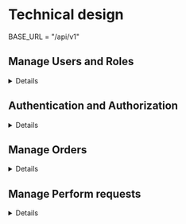 # Technical design

BASE_URL = "/api/v1"

## Manage Users and Roles
<details>

### Entity

**Class User**
- Long id
- String username
- String firstName
- String lastName
- String email
- String password
- String phoneNumber
- Role(enum) role
- boolean isBlocked
- LocalDateTime createdAt
- LocalDateTime updatedAt
- LocalDateTime disabledAt

### Dto

**Class UserAdminViewDto**
- Long id
- String username
- String firstName
- String lastName
- String email
- String phoneNumber
- Role role
- boolean isBlocked
- LocalDateTime createdAt

**Class UserDto**
- Long id
- String username
- LocalDateTime createdAt

**Class UserWithAccessDto**
- Long id
- String username
- String firstName
- String lastName
- String email
- String phoneNumber
- LocalDateTime createdAt

**Class UserFilterDto**
- String username
- String email
- String role
- boolean isBlocked
- LocalDate createdAtStart
- LocalDate createdAtEnd
- LocalDate disabledAtStart
- LocalDate disabledAtEnd

**Class SignUpDto**
- String username
- String firstName
- String lastName
- String email
- String password
- String phoneNumber

### Repository

**Interface UserRepository extends JpaRepository\<User, Long>, JpaSpecificationExecutor<User>**

### Service

**CLass UserService**

- Page\<UserDto> getAllUsers(Pageable pageable, UserFilterDto userFilterDto)
- UserDto getUserById(Long id)
- UserDto createUser(SignUpDto signUpDto)
- UserDto updateUser(UserDto userDto)
- void disableUser(Long id)
- UserDto reverseIsBlocked(Long id)

### Converter

**Class UserConverter**
- UserDto convertToDto(User user)
- UserAdminViewDto convertToAdminViewDto(User user)
- User convertToEntity(UserDto dto)
- User convertToEntity(SignUpDto dto)

### Controller

**Class UserController**
- @GetMapping("/users") List\<UserAdminViewDto> getAllUsers()
- @GetMapping("/users/{id}") UserDto getUserById(@PathVariable("id") Long id)
- @GetMapping("/users/profile") UserDto getUserProfile() `After Authorization feature`
- @PostMapping("/users") UserDto addUser(@RequestBody SignUpDto signUpDto)
- @PutMapping("/users/{id}") UserDto updateUserById(@PathVariable("id") Long id, @RequestBody UserDto userDto)
- @DeleteMapping("/users/{id}") void disableUserById(@PathVariable("id") Long id)
- @DeleteMapping("/users") void disableAccount() `After Authorization feature`
- @PutMapping("/users/blocked/{id}") UserAdminViewDto reverseIsBlockedUserById(@PathVariable("id") Long id)
</details>

## Authentication and Authorization
<details>

### Entity

**Class RefreshToken**
- Long id
- User user
- String token
- Instant expireDate

### Dto

**Class LoginRequestDto**
- String username
- String password

**Class UpdatePasswordDto**
- String currentPassword
- String newPassword

**Class LoginResponseDto (impls AuthResponse)**
- String cookie
- String refreshCookie
- UserDto userDto

**Interface AuthResponse**

### Repository

**Interface RefreshTokenRepository extends JpaRepository\<RefreshToken, Long>**
- Optional\<RefreshToken> findByToken(String token)
- void deleteByUserId(Long userId)
- Optional\<RefreshToken> findByUserId(Long userId)

### Service

**CLass AuthService**
- AuthResponse login(LoginRequestDto loginRequestDto)
- LoginResponseDto refreshToken(HttpServletRequest request)
- LoginResponseDto logout(User user)
- void updatePassword(UpdatePasswordDto updatePasswordDto)

**Class UserDetailsServiceImpl**
- UserDetails loadUserByUsername(String email)

**Class RefreshTokenService**
- LoginResponseDto refreshAccessToken(String accessToken)
- RefreshToken createRefreshToken(Long userId)
- RefreshToken verifyExpiration(String token)
- void deleteByUserId(Long userId)

### Controller

**Class AuthController**
- @PostMapping("/auth/login") UserDto authenticateUser(LoginRequestDto loginRequestDto)
- @PostMapping("/auth/logout") void logoutUser()
- @PostMapping("/auth/refresh-token") void refreshToken(HttpServletRequest httpServletRequest)
- @PutMapping("/auth/update-password) void updatePassword(UpdatePasswordDto updatePasswordDto)

### Util

**Class JwtUtil**
- ResponseCookie generateJwtCookie(UserDetailsImpl userDetails)
- ResponseCookie generateJwtCookie(User user)
- ResponseCookie generateRefreshJwtCookie(String refreshToken)
- String getJwtFromCookie(HttpServletRequest httpServletRequest)
- String getJwtRefreshFromCookies(HttpServletRequest httpServletRequest)
- ResponseCookie cleanJwtCookie()
- ResponseCookie clean JwtRefreshCookie()
- String GetUsernameFromJwtToken(String token)
- String validateJwtToken(String token)
- String generateTokenFromUsername(String username)
- ResponseCookie generateCookie(String name, String value, String path)
- String getCookieValueByName(HttpServletRequest httpServletRequest, String name)

### Security
**Class JwtTokenFilter**
- void doFilterInternal(HttpServletRequest httpServletRequest, HttpServletResponse httpServletResponse, FilterChain filterChain)
- String parseJwt(HttpServletRequest httpServletRequest)

**Class UserDetailsImpl**
- Long id
- String password
- Collection\<? extends GrantedAuthority> authorities
- UserDetailsImpl build(User)

**Class AuthEntryPointJwt**
- void commence(HttpServletRequest httpServletRequest, HttpServletResponse httpServletResponse, AuthenticationException exception)

**Class WebSecurityConfig**
- @Bean JwtTokenFilter jwtTokenFilter
- @Bean DaoAuthenticationProvider daoAuthenticationProvider
- @Bean AuthenticationManager authenticationManager
- @Bean PasswordEncoder passwordEncoder
- @Bean SecurityFilterChain securityFilterChain
- @Bean CorsFilter corsFilter

</details>

## Manage Orders
<details>

### Entity

**Class Order**
- Long id
- User owner
- User performer
- Status(enum) status
- String title
- String description
- double price
- String departureCountry
- String departureLocation
- String destinationCountry
- String destinationLocation
- boolean isBlocked
- LocalDateTime createdAt

### Dto

**Class OrderFilterDto**
- String ownerUsername
- String performerUsername
- String status
- String title
- double priceStart
- double priceEnd
- String departureCountry
- String departureLocation
- String destinationCountry
- String destinationLocation
- LocalDate createdAtStart
- LocalDate createdAtEnd

**Class OrderChangeDto**
- Long id
- String title
- String description
- double price
- String departureCountry
- String departureLocation
- String destinationCountry
- String destinationLocation

**Class OrderDto**
- Long id
- User ownerId
- String title
- String description
- double price
- String departureCountry
- String departureLocation
- String destinationCountry
- String destinationLocation
- LocalDateTime createdAt

**Class OrderPersonalViewDto**
- Long id
- User ownerId
- User performerId
- Status(enum) status
- String title
- double price
- LocalDateTime createdAt

**Class OrderShortViewDto**
- Long id
- String title
- double price
- String departureCountry
- String departureLocation
- String destinationCountry
- String destinationLocation
- LocalDateTime createdAt

### Repository
**Interface OrderRepository extends JpaRepository\<Order, Long>, JpaSpecificationExecutor<Order>**

### Service

**Class OrderService**
- Page\<OrderShortViewDto> getAllOrders(OrderFilterDto filterDto, Pageable pageable)
- Page\<OrderShortViewDto> getOwnerOrdersByUserId(Long id, OrderFilterDto filterDto, Pageable pageable)
- Page\<OrderPersonalViewDto> getAuthorisedUserOwnOrders(OrderFilterDto filterDto, Pageable pageable)
- Page\<OrderPersonalViewDto> getAuthorisedUserPerformOrders(OrderFilterDto filterDto, Pageable pageable) `After Perform requests feature`
- OrderDto getOrderById(Long id)
- OrderDto createOrder(OrderChangeDto orderChangeDto)
- OrderDto updateOrderById(OrderChangeDto orderChangeDto)
- void deleteOrderById(Long id)
- void blockOrderById(Long id)
- OrderDto unblockOrderById(Long id)

### Specification

**OrderSpecification**
- Specification<Order> buildGetAllSpecification(OrderFilterDto filter)
- Specification<Order> buildGetAllByUserIdSpecification(Long id, OrderFilterDto filter)

### Converter

**OrderConverter**
- Order convertToEntity (CreateOrderDto dto)
- Order convertToEntity (CreateOrderDto dto, Order comp)
- OrderDto convertToDto(Order order)
- OrderShortViewDto convertToShortViewDto(Order order)

### Controller

**Class OrderController**
- @GetMapping("/orders") Page<OrderShortViewDto> getAllOrders(OrderFilterDto filterDto, Pageable pageable)
- @GetMapping("/orders/authorised") Page<OrderShortViewDto> getAuthorisedUserOrders(OrderFilterDto filterDto, Pageable pageable)
- @GetMapping("/orders/{id}") OrderDto getOrderById(@PathVariable("id") Long id)
- @GetMapping("/orders/users/{id}") Page<OrderShortViewDto> getOrdersByUserId(@PathVariable("id") Long id, OrderFilterDto filterDto, Pageable pageable)
- @PostMapping("/orders") OrderDto createOrder(@Valid @RequestBody OrderDto orderDto)
- @PutMapping("/orders/{id}") OrderDto updateOrder(@PathVariable("id") Long id, @Valid @RequestBody OrderDto orderDto)
- @DeleteMapping("/orders/{id}") void deleteOrderById(@PathVariable("id") Long id)
</details>

## Manage Perform requests
<details>

### Entity

**Class PerformRequest**
- Long id
- Order order
- User performer
- Boolean isApproved
- LocalDateTime createdAt

### Dto

**Class PerformRequestDto**
- Long id
- String orderId
- String performerId
- Boolean isApproved
- LocalDateTime createdAt

### Repository
**Interface PerformRequestRepository extends JpaRepository\<PerformRequest, Long>**

### Service

**Class PerformRequestService**

- Page\<PerformRequestDto> getOrderPerformRequestsByOrderId(Long id, Boolean isApproved, Pageable pageable)
- Page\<PerformRequestDto> getAuthorisedUserPerformRequests(Boolean isApproved, Pageable pageable)
- PerformRequestDto getPerformRequestById(Long id)
- PerformRequestDto createPerformRequestByOrderId(Long id)
- void deletePerformRequestByOrderId(Long id)
- PerformRequestDto approvePerformRequestById(Long id)
- PerformRequestDto rejectPerformRequestById(Long id)

### Converter

**PerformRequestConverter**
- PerformRequestDto convertToDto(PerformRequest performRequest)

### Controller

**Class PerformRequestController**
- @GetMapping("/perform-requests/orders/{id}") Page\<PerformRequestDto> getOrderPerformRequestsByOrderId(@PathVariable("id") Long id, Boolean isApproved, Pageable pageable)
- @GetMapping("/perform-requests") Page\<PerformRequestDto> getAuthorisedUserPerformRequests(Boolean isApproved, Pageable pageable)
- @GetMapping("/perform-requests/{id}") PerformRequestDto getPerformRequestById(@PathVariable("id") Long id)
- @PostMapping("/perform-requests/orders/{id}") PerformRequestDto createPerformRequestByOrderId(@PathVariable("id") Long id)
- @DeleteMapping("/perform-requests/orders/{id}") void deletePerformRequestByOrderId(@PathVariable("id") Long id)
- @PutMapping("/perform-requests/{id}") PerformRequestDto approvePerformRequestById(@PathVariable("id") Long id)
- @PutMapping("/perform-requests/{id}") PerformRequestDto rejectPerformRequestById(@PathVariable("id") Long id)
</details>
